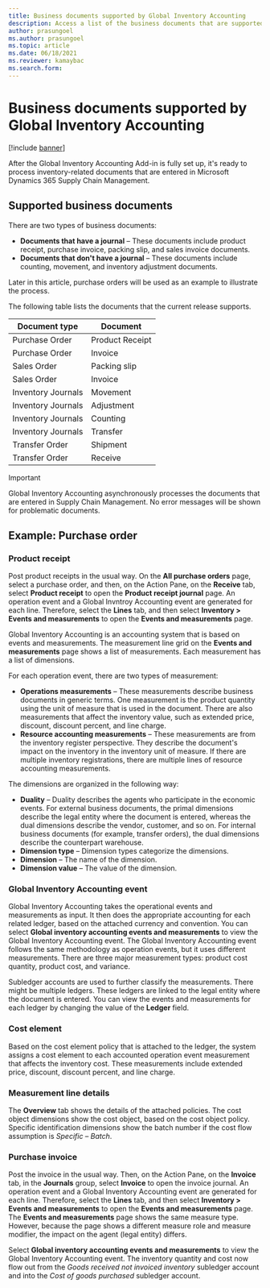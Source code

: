 ```yaml
---
title: Business documents supported by Global Inventory Accounting
description: Access a list of the business documents that are supported by Global Inventory Accounting, including a detailed example for purchase order documents.
author: prasungoel
ms.author: prasungoel
ms.topic: article
ms.date: 06/18/2021
ms.reviewer: kamaybac
ms.search.form:
---
```


# Business documents supported by Global Inventory Accounting

[!include [banner](../includes/banner.md)]

After the Global Inventory Accounting Add-in is fully set up, it's ready to process inventory-related documents that are entered in Microsoft Dynamics 365 Supply Chain Management.

## Supported business documents

There are two types of business documents:

- **Documents that have a journal** – These documents include product receipt, purchase invoice, packing slip, and sales invoice documents.
- **Documents that don't have a journal** – These documents include counting, movement, and inventory adjustment documents.

Later in this article, purchase orders will be used as an example to illustrate the process.

The following table lists the documents that the current release supports.

| Document type      | Document        |
|--------------------|-----------------|
| Purchase Order     | Product Receipt |
| Purchase Order     | Invoice         |
| Sales Order        | Packing slip    |
| Sales Order        | Invoice         |
| Inventory Journals | Movement        |
| Inventory Journals | Adjustment      |
| Inventory Journals | Counting        |
| Inventory Journals | Transfer        |
| Transfer Order     | Shipment        |
| Transfer Order     | Receive         |

> [!IMPORTANT]
> Global Inventory Accounting asynchronously processes the documents that are entered in Supply Chain Management. No error messages will be shown for problematic documents.

## Example: Purchase order

### Product receipt

Post product receipts in the usual way. On the **All purchase orders** page, select a purchase order, and then, on the Action Pane, on the **Receive** tab, select **Product receipt** to open the **Product receipt journal** page. An operation event and a Global Invntroy Accounting event are generated for each line. Therefore, select the **Lines** tab, and then select **Inventory \> Events and measurements** to open the **Events and measurements** page.

Global Inventory Accounting is an accounting system that is based on events and measurements. The measurement line grid on the **Events and measurements** page shows a list of measurements. Each measurement has a list of dimensions.

For each operation event, there are two types of measurement:

- **Operations measurements** – These measurements describe business documents in generic terms. One measurement is the product quantity using the unit of measure that is used in the document. There are also measurements that affect the inventory value, such as extended price, discount, discount percent, and line charge.
- **Resource accounting measurements** – These measurements are from the inventory register perspective. They describe the document's impact on the inventory in the inventory unit of measure. If there are multiple inventory registrations, there are multiple lines of resource accounting measurements.

The dimensions are organized in the following way:

- **Duality** – Duality describes the agents who participate in the economic events. For external business documents, the primal dimensions describe the legal entity where the document is entered, whereas the dual dimensions describe the vendor, customer, and so on. For internal business documents (for example, transfer orders), the dual dimensions describe the counterpart warehouse.
- **Dimension type** – Dimension types categorize the dimensions.
- **Dimension** – The name of the dimension.
- **Dimension value** – The value of the dimension.

### Global Inventory Accounting event

Global Inventory Accounting takes the operational events and measurements as input. It then does the appropriate accounting for each related ledger, based on the attached currency and convention. You can select **Global inventory accounting events and measurements** to view the Global Inventory Accounting event. The Global Inventory Accounting event follows the same methodology as operation events, but it uses different measurements. There are three major measurement types: product cost quantity, product cost, and variance.

Subledger accounts are used to further classify the measurements. There might be multiple ledgers. These ledgers are linked to the legal entity where the document is entered. You can view the events and measurements for each ledger by changing the value of the **Ledger** field.

### Cost element

Based on the cost element policy that is attached to the ledger, the system assigns a cost element to each accounted operation event measurement that affects the inventory cost. These measurements include extended price, discount, discount percent, and line charge.

### Measurement line details

The **Overview** tab shows the details of the attached policies. The cost object dimensions show the cost object, based on the cost object policy. Specific identification dimensions show the batch number if the cost flow assumption is *Specific – Batch*.

### Purchase invoice

Post the invoice in the usual way. Then, on the Action Pane, on the **Invoice** tab, in the **Journals** group, select **Invoice** to open the invoice journal. An operation event and a Global Inventory Accounting event are generated for each line. Therefore, select the **Lines** tab, and then select **Inventory \> Events and measurements** to open the **Events and measurements** page. The **Events and measurements** page shows the same measure type. However, because the page shows a different measure role and measure modifier, the impact on the agent (legal entity) differs.

Select **Global inventory accounting events and measurements** to view the Global Inventory Accounting event. The inventory quantity and cost now flow out from the *Goods received not invoiced inventory* subledger account and into the *Cost of goods purchased* subledger account.
